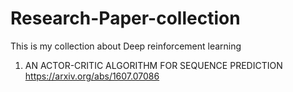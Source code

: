 # Research-Paper-collection

This is my collection about Deep reinforcement learning

1. AN ACTOR-CRITIC ALGORITHM FOR SEQUENCE PREDICTION  
      https://arxiv.org/abs/1607.07086
